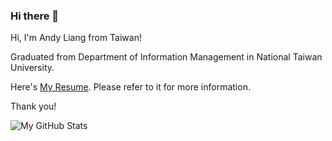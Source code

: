 ### Hi there 👋

<!--
**andyliangtw/andyliangtw** is a ✨ _special_ ✨ repository because its `README.md` (this file) appears on your GitHub profile.

Here are some ideas to get you started:

- 🔭 I’m currently working on ...
- 🌱 I’m currently learning ...
- 👯 I’m looking to collaborate on ...
- 🤔 I’m looking for help with ...
- 💬 Ask me about ...
- 📫 How to reach me: ...
- 😄 Pronouns: ...
- ⚡ Fun fact: ...
-->

Hi, I'm Andy Liang from Taiwan!

Graduated from Department of Information Management in National Taiwan University.

Here's [My Resume](https://www.cakeresume.com/andyliangtw). Please refer to it for more information.

Thank you!

![My GitHub Stats](https://github-readme-stats.vercel.app/api?username=andyliangtw&count_private=true&show_icons=true&theme=react)
